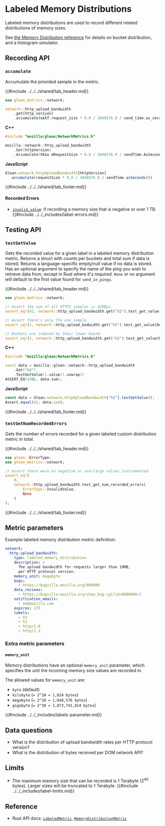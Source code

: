 # Labeled Memory Distributions

Labeled memory distributions are used to record different related distributions of memory sizes.

See [the Memory Distribution reference](memory_distribution.md) for details on bucket distribution,
and a histogram simulator.

## Recording API

### `accumulate`

Accumulate the provided sample in the metric.

{{#include ../../../shared/tab_header.md}}

<div data-lang="Kotlin" class="tab"></div>
<div data-lang="Java" class="tab"></div>
<div data-lang="Swift" class="tab"></div>
<div data-lang="Python" class="tab"></div>
<div data-lang="Rust" class="tab">

```Rust
use glean_metrics::network;

network::http_upload_bandwidth
    .get(http_version)
    .accumulate(self.request_size * 8.0 / 1048576.0 / send_time.as_secs());
```

</div>
<div data-lang="JavaScript" class="tab"></div>
<div data-lang="Firefox Desktop" class="tab">

**C++**

```c++
#include "mozilla/glean/NetwerkMetrics.h"

mozilla::network::http_upload_bandwidth
    .Get(httpVersion)
    .Accumulate(this.mRequestSize * 8.0 / 1048576.0 / sendTime.AsSeconds());
```

**JavaScript**

```js
Glean.network.httpUploadBandwidth[httpVersion]
  .accumulate(requestSize * 8.0 / 1048576.0 / sendTime.asSeconds())
```

</div>

{{#include ../../../shared/tab_footer.md}}

#### Recorded Errors

* [`invalid_value`](../../user/metrics/error-reporting.md): if recording a memory size that is negative or over 1 TB.
{{#include ../../_includes/label-errors.md}}

## Testing API

### `testGetValue`

Gets the recorded value for a given label in a labeled memory distribution metric.
Returns a struct with counts per buckets and total sum if data is stored.
Returns a language-specific empty/null value if no data is stored.
Has an optional argument to specify the name of the ping you wish to retrieve data from, except
in Rust where it's required. `None` or no argument will default to the first value found for `send_in_pings`.

{{#include ../../../shared/tab_header.md}}

<div data-lang="Kotlin" class="tab"></div>
<div data-lang="Java" class="tab"></div>
<div data-lang="Swift" class="tab"></div>
<div data-lang="Python" class="tab"></div>
<div data-lang="Rust" class="tab">

```Rust
use glean_metrics::network;

// Assert the sum of all HTTP2 samples is 42MBps.
assert_eq!(42, network::http_upload_bandwidth.get("h2").test_get_value(None).unwrap().sum);

// Assert there's only the one sample
assert_eq!(1, network::http_upload_badwidth.get("h2").test_get_value(None).unwrap().count);

// Buckets are indexed by their lower bound.
assert_eq!(1, network::http_upload_bandwidth.get("h2").test_get_value(None).unwrap().values[41]);
```

</div>
<div data-lang="JavaScript" class="tab"></div>
<div data-lang="Firefox Desktop" class="tab">

**C++**

```c++
#include "mozilla/glean/NetwerkMetrics.h"

const data = mozilla::glean::network::http_upload_bandwidth
    .Get("h2")
    .TestGetValue().value().unwrap()
ASSERT_EQ(42UL, data.sum);
```

**JavaScript**

```js
const data = Glean.network.httpUploadBandwidth["h2"].testGetValue();
Assert.equal(42, data.sum);
```

</div>

{{#include ../../../shared/tab_footer.md}}

### `testGetNumRecordedErrors`

Gets the number of errors recorded for a given labeled custom distribution metric in total.

{{#include ../../../shared/tab_header.md}}

<div data-lang="Kotlin" class="tab"></div>
<div data-lang="Java" class="tab"></div>
<div data-lang="Swift" class="tab"></div>
<div data-lang="Python" class="tab"></div>
<div data-lang="Rust" class="tab">

```Rust
use glean::ErrorType;
use glean_metrics::network;

// Assert there were no negative or overlarge values instrumented.
assert_eq!(
    0,
    network::http_upload_bandwidth.test_get_num_recorded_errors(
        ErrorType::InvalidValue,
        None
    )
);
```

</div>
<div data-lang="JavaScript" class="tab"></div>
<div data-lang="Firefox Desktop" class="tab"></div>

{{#include ../../../shared/tab_footer.md}}

## Metric parameters

Example labeled memory distribution metric definition:

```YAML
network:
  http_upload_bandwidth:
    type: labeled_memory_distribution
    description: >
      The upload bandwidth for requests larger than 10MB,
      per HTTP protocol version.
    memory_unit: megabyte
    bugs:
      - https://bugzilla.mozilla.org/000000
    data_reviews:
      - https://bugzilla.mozilla.org/show_bug.cgi?id=000000#c3
    notification_emails:
      - me@mozilla.com
    expires: 175
    labels:
      - h3
      - h2
      - http/1.0
      - http/1.1
```

### Extra metric parameters

#### `memory_unit`

Memory distributions have an optional `memory_unit` parameter,
which specifies the unit the incoming memory size values are recorded in.

The allowed values for `memory_unit` are:

* `byte` (default)
* `kilobyte` (`= 2^10 = 1,024 bytes`)
* `megabyte` (`= 2^20 = 1,048,576 bytes`)
* `gigabyte` (`= 2^30 = 1,073,741,824 bytes`)

{{#include ../../_includes/labels-parameter.md}}

## Data questions

* What is the distribution of upload bandwidth rates per HTTP protocol version?
* What is the distribution of bytes received per DOM network API?

## Limits

* The maximum memory size that can be recorded is 1 Terabyte (2<sup>40</sup> bytes).
  Larger sizes will be truncated to 1 Terabyte.
{{#include ../../_includes/label-limits.md}}

## Reference

* Rust API docs: [`LabeledMetric`](../../../docs/glean/private/struct.LabeledMetric.html), [`MemoryDistributionMetric`](../../../docs/glean/private/struct.MemoryDistributionMetric.html)
